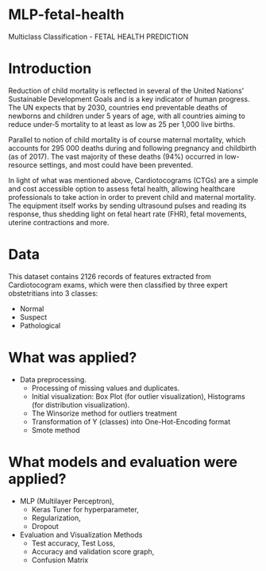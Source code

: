 # MLP-fetal-health
Multiclass Classification - FETAL HEALTH PREDICTION
# Introduction
Reduction of child mortality is reflected in several of the United Nations' Sustainable Development Goals and is a key indicator of human progress.
The UN expects that by 2030, countries end preventable deaths of newborns and children under 5 years of age, with all countries aiming to reduce under‑5 mortality to at least as low as 25 per 1,000 live births.

Parallel to notion of child mortality is of course maternal mortality, which accounts for 295 000 deaths during and following pregnancy and childbirth (as of 2017). The vast majority of these deaths (94%) occurred in low-resource settings, and most could have been prevented.

In light of what was mentioned above, Cardiotocograms (CTGs) are a simple and cost accessible option to assess fetal health, allowing healthcare professionals to take action in order to prevent child and maternal mortality. The equipment itself works by sending ultrasound pulses and reading its response, thus shedding light on fetal heart rate (FHR), fetal movements, uterine contractions and more.
# Data
This dataset contains 2126 records of features extracted from Cardiotocogram exams, which were then classified by three expert obstetritians into 3 classes:
- Normal
- Suspect
- Pathological
# What was applied?
- Data preprocessing.
  - Processing of missing values and duplicates.
  - Initial visualization: Box Plot (for outlier visualization), Histograms (for distribution visualization).
  - The Winsorize method for outliers treatment
  - Transformation of Y (classes) into One-Hot-Encoding format
  - Smote method
# What models and evaluation were applied?
- MLP (Multilayer Perceptron),
  - Keras Tuner for hyperparameter,
  - Regularization,
  - Dropout
- Evaluation and Visualization Methods
  - Test accuracy, Test Loss,
  - Accuracy and validation score graph,
  - Confusion Matrix
